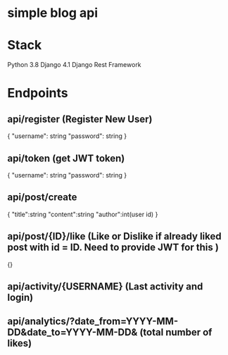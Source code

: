 # simple blog api
# Stack
Python 3.8
Django 4.1 
Django Rest Framework
# Endpoints
## api/register (Register New User)
{
"username": string
"password": string
}
## api/token (get JWT token)
{
"username": string
"password": string
}
## api/post/create
{
"title":string
"content":string
"author":int(user id)
}
## api/post/{ID}/like (Like or Dislike if already liked post with id = ID. Need to provide JWT for this )
{}
## api/activity/{USERNAME} (Last activity and login)
## api/analytics/?date_from=YYYY-MM-DD&date_to=YYYY-MM-DD& (total number of likes)
